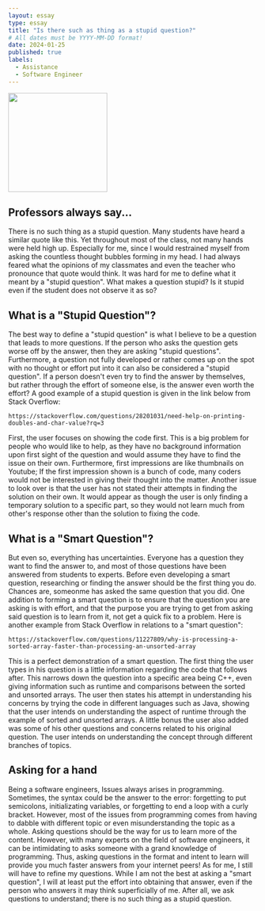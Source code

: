 ```yaml
---
layout: essay
type: essay
title: "Is there such as thing as a stupid question?"
# All dates must be YYYY-MM-DD format!
date: 2024-01-25
published: true
labels:
  - Assistance
  - Software Engineer
---
```


<img width="200px" class="rounded float-start pe-4" src="https://echo360.com/wp-content/uploads/2022/04/6005d54152d91ab54b3e20c1_Theres-no-such-thing-as-a-stupid-question.jpg">

## Professors always say...
There is no such thing as a stupid question. Many students have heard a similar quote like this. Yet throughout most of the class, not many hands were held high up. Especially for me, since I would restrained myself from asking the countless thought bubbles forming in my head. I had always feared what the opinions of my classmates and even the teacher who pronounce that quote would think. It was hard for me to define what it meant by a "stupid question". What makes a question stupid? Is it stupid even if the student does not observe it as so?

## What is a "Stupid Question"?

The best way to define a "stupid question" is what I believe to be a question that leads to more questions. If the person who asks the question gets worse off by the answer, then they are asking "stupid questions". Furthermore, a question not fully developed or rather comes up on the spot with no thought or effort put into it can also be considered a "stupid question". If a person doesn't even try to find the answer by themselves, but rather through the effort of someone else, is the answer even worth the effort? A good example of a stupid question is given in the link below from Stack Overflow:

```
https://stackoverflow.com/questions/28201031/need-help-on-printing-doubles-and-char-value?rq=3
```
First, the user focuses on showing the code first. This is a big problem for people who would like to help, as they have no background information upon first sight of the question and would assume they have to find the issue on their own. Furthermore, first impressions are like thumbnails on Youtube; If the first impression shown is a bunch of code, many coders would not be interested in giving their thought into the matter. Another issue to look over is that the user has not stated their attempts in finding the solution on their own. It would appear as though the user is only finding a temporary solution to a specific part, so they would not learn much from other's response other than the solution to fixing the code.

## What is a "Smart Question"?

But even so, everything has uncertainties. Everyone has a question they want to find the answer to, and most of those questions have been answered from students to experts. Before even developing a smart question, researching or finding the answer should be the first thing you do. Chances are, someonme has asked the same question that you did. One addition to forming a smart question is to ensure that the question you are asking is with effort, and that the purpose you are trying to get from asking said question is to learn from it, not get a quick fix to a problem. Here is another example from Stack Overflow in relations to a "smart question":

```
https://stackoverflow.com/questions/11227809/why-is-processing-a-sorted-array-faster-than-processing-an-unsorted-array
```
This is a perfect demonstration of a smart question. The first thing the user types in his question is a little information regarding the code that follows after. This narrows down the question into a specific area being C++, even giving information such as runtime and comparisons between the sorted and unsorted arrays. The user then states his attempt in understanding his concerns by trying the code in different languages such as Java, showing that the user intends on understanding the aspect of runtime through the example of sorted and unsorted arrays. A little bonus the user also added was some of his other questions and concerns related to his original question. The user intends on understanding the concept through different branches of topics.

## Asking for a hand

Being a software engineers, Issues always arises in programming. Sometimes, the syntax could be the answer to the error: forgetting to put semicolons, initializating variables, or forgetting to end a loop with a curly bracket. However, most of the issues from programming comes from having to dabble with different topic or even misunderstanding the topic as a whole. Asking questions should be the way for us to learn more of the content. However, with many experts on the field of software engineers, it can be intimidating to asks someone with a grand knowledge of programming. Thus, asking questions in the format and intent to learn will provide you much faster answers from your internet peers! As for me, I still will have to refine my questions. While I am not the best at asking a "smart question", I will at least put the effort into obtaining that answer, even if the person who answers it may think superficially of me. After all, we ask questions to understand; there is no such thing as a stupid question. 
